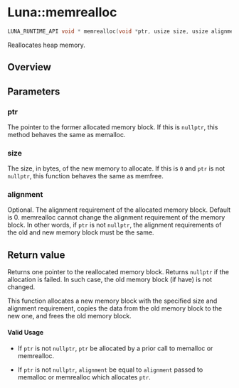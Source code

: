 # Luna::memrealloc

```c++
LUNA_RUNTIME_API void * memrealloc(void *ptr, usize size, usize alignment=0)
```

Reallocates heap memory. 

## Overview


## Parameters
### ptr
The pointer to the former allocated memory block. If this is `nullptr`, this method behaves the same as memalloc. 

### size
The size, in bytes, of the new memory to allocate. If this is `0` and `ptr` is not `nullptr`, this function behaves the same as memfree. 

### alignment
Optional. The alignment requirement of the allocated memory block. Default is 0. memrealloc cannot change the alignment requirement of the memory block. In other words, if `ptr` is not `nullptr`, the alignment requirements of the old and new memory block must be the same. 

## Return value
Returns one pointer to the reallocated memory block. Returns `nullptr` if the allocation is failed. In such case, the old memory block (if have) is not changed.


This function allocates a new memory block with the specified size and alignment requirement, copies the data from the old memory block to the new one, and frees the old memory block. 

#### Valid Usage
* If `ptr` is not `nullptr`, `ptr` be allocated by a prior call to memalloc or memrealloc.

* If `ptr` is not `nullptr`, `alignment` be equal to `alignment` passed to memalloc or memrealloc which allocates `ptr`. 

